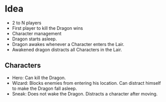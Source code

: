 # Idea

-   2 to N players
-   First player to kill the Dragon wins
-   Character management
-   Dragon starts asleep.
-   Dragon awakes whenever a Character enters the Lair.
-   Awakened dragon distracts all Characters in the Lair.

## Characters

-   Hero: Can kill the Dragon.
-   Wizard: Blocks enemies from entering his location. Can distract himself to make the Dragon fall asleep.
-   Sneak: Does not wake the Dragon. Distracts a character after moving.
